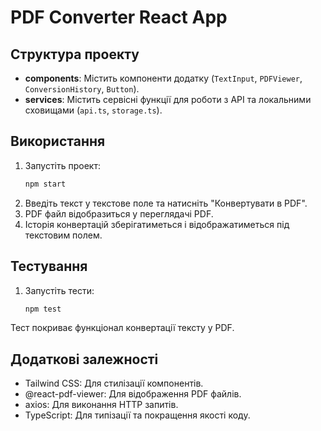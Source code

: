 # PDF Converter React App

## Структура проекту

- **components**: Містить компоненти додатку (`TextInput`, `PDFViewer`, `ConversionHistory`, `Button`).
- **services**: Містить сервісні функції для роботи з API та локальними сховищами (`api.ts`, `storage.ts`).

## Використання

1. Запустіть проект:
   ```bash
   npm start
   ```
2. Введіть текст у текстове поле та натисніть "Конвертувати в PDF".
3. PDF файл відобразиться у переглядачі PDF.
4. Історія конвертацій зберігатиметься і відображатиметься під текстовим полем.

## Тестування

1. Запустіть тести:
   ```bash
   npm test
   ```

Тест покриває функціонал конвертації тексту у PDF.

## Додаткові залежності

- Tailwind CSS: Для стилізації компонентів.
- @react-pdf-viewer: Для відображення PDF файлів.
- axios: Для виконання HTTP запитів.
- TypeScript: Для типізації та покращення якості коду.
